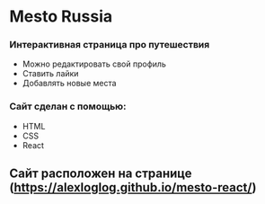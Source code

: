 # Mesto Russia

### Интерактивная страница про путешествия 

* Можно редактировать свой профиль
* Ставить лайки 
* Добавлять новые места 


### Сайт сделан с помощью: 
* HTML
* CSS
* React

## Сайт расположен на странице (https://alexloglog.github.io/mesto-react/)
